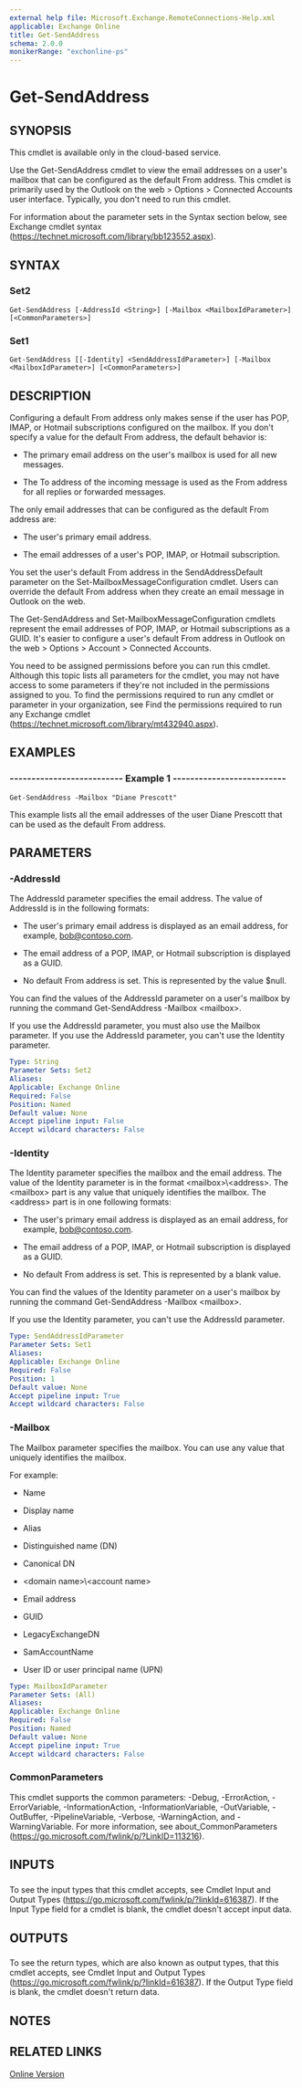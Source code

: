 ```yaml
---
external help file: Microsoft.Exchange.RemoteConnections-Help.xml
applicable: Exchange Online
title: Get-SendAddress
schema: 2.0.0
monikerRange: "exchonline-ps"
---
```


# Get-SendAddress

## SYNOPSIS
This cmdlet is available only in the cloud-based service.

Use the Get-SendAddress cmdlet to view the email addresses on a user's mailbox that can be configured as the default From address. This cmdlet is primarily used by the Outlook on the web \> Options \> Connected Accounts user interface. Typically, you don't need to run this cmdlet.

For information about the parameter sets in the Syntax section below, see Exchange cmdlet syntax (https://technet.microsoft.com/library/bb123552.aspx).

## SYNTAX

### Set2
```
Get-SendAddress [-AddressId <String>] [-Mailbox <MailboxIdParameter>] [<CommonParameters>]
```

### Set1
```
Get-SendAddress [[-Identity] <SendAddressIdParameter>] [-Mailbox <MailboxIdParameter>] [<CommonParameters>]
```

## DESCRIPTION
Configuring a default From address only makes sense if the user has POP, IMAP, or Hotmail subscriptions configured on the mailbox. If you don't specify a value for the default From address, the default behavior is:

- The primary email address on the user's mailbox is used for all new messages.

- The To address of the incoming message is used as the From address for all replies or forwarded messages.

The only email addresses that can be configured as the default From address are:

- The user's primary email address.

- The email addresses of a user's POP, IMAP, or Hotmail subscription.

You set the user's default From address in the SendAddressDefault parameter on the Set-MailboxMessageConfiguration cmdlet. Users can override the default From address when they create an email message in Outlook on the web.

The Get-SendAddress and Set-MailboxMessageConfiguration cmdlets represent the email addresses of POP, IMAP, or Hotmail subscriptions as a GUID. It's easier to configure a user's default From address in Outlook on the web \> Options \> Account \> Connected Accounts.

You need to be assigned permissions before you can run this cmdlet. Although this topic lists all parameters for the cmdlet, you may not have access to some parameters if they're not included in the permissions assigned to you. To find the permissions required to run any cmdlet or parameter in your organization, see Find the permissions required to run any Exchange cmdlet (https://technet.microsoft.com/library/mt432940.aspx).

## EXAMPLES

### -------------------------- Example 1 --------------------------
```
Get-SendAddress -Mailbox "Diane Prescott"
```

This example lists all the email addresses of the user Diane Prescott that can be used as the default From address.

## PARAMETERS

### -AddressId
The AddressId parameter specifies the email address. The value of AddressId is in the following formats:

- The user's primary email address is displayed as an email address, for example, bob@contoso.com.

- The email address of a POP, IMAP, or Hotmail subscription is displayed as a GUID.

- No default From address is set. This is represented by the value $null.

You can find the values of the AddressId parameter on a user's mailbox by running the command Get-SendAddress -Mailbox \<mailbox\>.

If you use the AddressId parameter, you must also use the Mailbox parameter. If you use the AddressId parameter, you can't use the Identity parameter.

```yaml
Type: String
Parameter Sets: Set2
Aliases:
Applicable: Exchange Online
Required: False
Position: Named
Default value: None
Accept pipeline input: False
Accept wildcard characters: False
```

### -Identity
The Identity parameter specifies the mailbox and the email address. The value of the Identity parameter is in the format \<mailbox\>\\\<address\>. The \<mailbox\> part is any value that uniquely identifies the mailbox. The \<address\> part is in one following formats:

- The user's primary email address is displayed as an email address, for example, bob@contoso.com.

- The email address of a POP, IMAP, or Hotmail subscription is displayed as a GUID.

- No default From address is set. This is represented by a blank value.

You can find the values of the Identity parameter on a user's mailbox by running the command Get-SendAddress -Mailbox \<mailbox\>.

If you use the Identity parameter, you can't use the AddressId parameter.

```yaml
Type: SendAddressIdParameter
Parameter Sets: Set1
Aliases:
Applicable: Exchange Online
Required: False
Position: 1
Default value: None
Accept pipeline input: True
Accept wildcard characters: False
```

### -Mailbox
The Mailbox parameter specifies the mailbox. You can use any value that uniquely identifies the mailbox.

For example:

- Name

- Display name

- Alias

- Distinguished name (DN)

- Canonical DN

- \<domain name\>\\\<account name\>

- Email address

- GUID

- LegacyExchangeDN

- SamAccountName

- User ID or user principal name (UPN)

```yaml
Type: MailboxIdParameter
Parameter Sets: (All)
Aliases:
Applicable: Exchange Online
Required: False
Position: Named
Default value: None
Accept pipeline input: True
Accept wildcard characters: False
```

### CommonParameters
This cmdlet supports the common parameters: -Debug, -ErrorAction, -ErrorVariable, -InformationAction, -InformationVariable, -OutVariable, -OutBuffer, -PipelineVariable, -Verbose, -WarningAction, and -WarningVariable. For more information, see about_CommonParameters (https://go.microsoft.com/fwlink/p/?LinkID=113216).

## INPUTS

###  
To see the input types that this cmdlet accepts, see Cmdlet Input and Output Types (https://go.microsoft.com/fwlink/p/?linkId=616387). If the Input Type field for a cmdlet is blank, the cmdlet doesn't accept input data.

## OUTPUTS

###  
To see the return types, which are also known as output types, that this cmdlet accepts, see Cmdlet Input and Output Types (https://go.microsoft.com/fwlink/p/?linkId=616387). If the Output Type field is blank, the cmdlet doesn't return data.

## NOTES

## RELATED LINKS

[Online Version](https://technet.microsoft.com/library/b2c57a7e-bd6d-461d-8a9d-5384a715344b.aspx)

